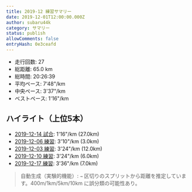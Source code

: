 ```yaml
---
title: 2019-12 練習サマリー
date: 2019-12-01T12:00:00.000Z
author: subaru44k
category: サマリー
status: publish
allowComments: false
entryHash: 0e3ceafd
---
```

- 走行回数: 27
- 総距離: 65.0 km
- 総時間: 20:26:39
- 平均ペース: 7'48"/km
- 中央ペース: 3'37"/km
- ベストペース: 1'16"/km

## ハイライト（上位5本）
- [2019-12-14 試合](/2019-12-14-6b6e66a22af289c281ec3f3f72d63ff7/): 1'16"/km (27.0km)
- [2019-12-06 練習](/2019-12-06-f322303c921fcc1a57cfd1f70931c23d/): 3'10"/km (3.0km)
- [2019-12-03 練習](/2019-12-03-520e75df2905a6b4adfece130ab243f7/): 3'24"/km (12.0km)
- [2019-12-10 練習](/2019-12-10-cfd7bbf959415ac0fdd9abe9970eb447/): 3'24"/km (6.0km)
- [2019-12-17 練習](/2019-12-17-84e3e50e1eb7bae6d293bdbd8328a3b2/): 3'36"/km (7.0km)

> 自動生成（実験的機能）: `→` 区切りのスプリットから距離を推定しています。400m/1km/5km/10km に誤分類の可能性あり。
